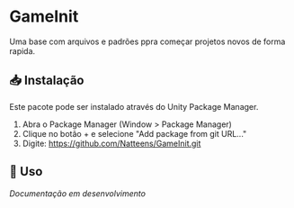 # GameInit

Uma base com arquivos e padrões ppra começar projetos novos de forma rapida.

## 📥 Instalação

Este pacote pode ser instalado através do Unity Package Manager.

1. Abra o Package Manager (Window > Package Manager)
2. Clique no botão + e selecione "Add package from git URL..."
3. Digite: https://github.com/Natteens/GameInit.git

## 🚀 Uso

*Documentação em desenvolvimento*
